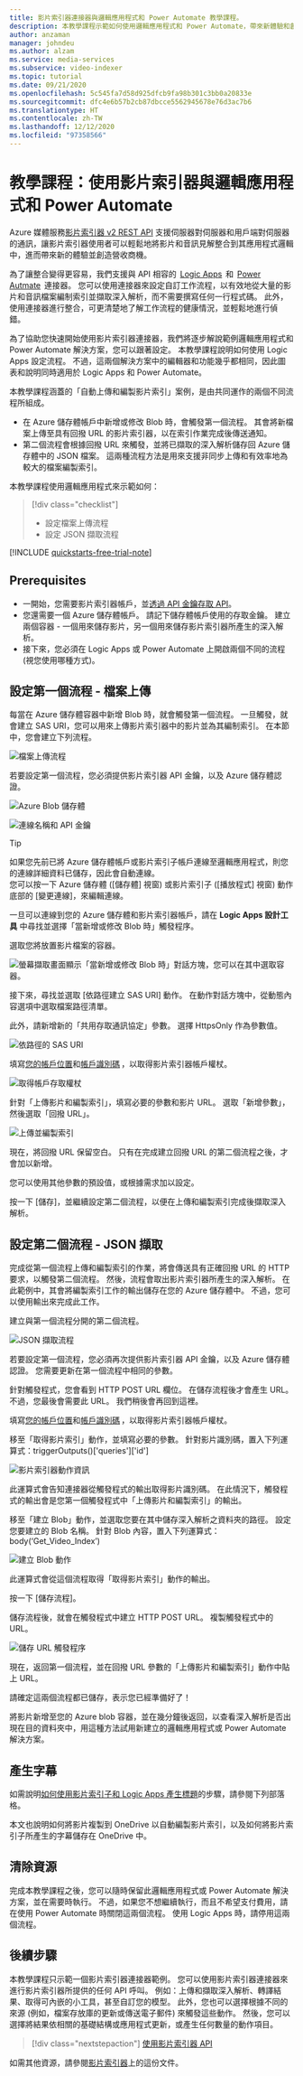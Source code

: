 ```yaml
---
title: 影片索引器連接器與邏輯應用程式和 Power Automate 教學課程。
description: 本教學課程示範如何使用邏輯應用程式和 Power Automate，帶來新體驗和創造影片索引器連接器的營收商機。
author: anzaman
manager: johndeu
ms.author: alzam
ms.service: media-services
ms.subservice: video-indexer
ms.topic: tutorial
ms.date: 09/21/2020
ms.openlocfilehash: 5c545fa7d58d925dfcb9fa98b301c3bb0a20833e
ms.sourcegitcommit: dfc4e6b57b2cb87dbcce5562945678e76d3ac7b6
ms.translationtype: HT
ms.contentlocale: zh-TW
ms.lasthandoff: 12/12/2020
ms.locfileid: "97358566"
---
```

# <a name="tutorial-use-video-indexer-with-logic-app-and-power-automate"></a>教學課程：使用影片索引器與邏輯應用程式和 Power Automate

Azure 媒體服務[影片索引器 v2 REST API](https://api-portal.videoindexer.ai/docs/services/Operations/operations/Delete-Video?) 支援伺服器對伺服器和用戶端對伺服器的通訊，讓影片索引器使用者可以輕鬆地將影片和音訊見解整合到其應用程式邏輯中，進而帶來新的體驗並創造營收商機。

為了讓整合變得更容易，我們支援與 API 相容的  [Logic Apps](https://azure.microsoft.com/services/logic-apps/)  和  [Power Autmate](https://preview.flow.microsoft.com/connectors/shared_videoindexer-v2/video-indexer-v2/)  連接器。 您可以使用連接器來設定自訂工作流程，以有效地從大量的影片和音訊檔案編制索引並擷取深入解析，而不需要撰寫任何一行程式碼。 此外，使用連接器進行整合，可更清楚地了解工作流程的健康情況，並輕鬆地進行偵錯。  

為了協助您快速開始使用影片索引器連接器，我們將逐步解說範例邏輯應用程式和 Power Automate 解決方案，您可以跟著設定。 本教學課程說明如何使用 Logic Apps 設定流程。 不過，這兩個解決方案中的編輯器和功能幾乎都相同，因此圖表和說明同時適用於 Logic Apps 和 Power Automate。

本教學課程涵蓋的「自動上傳和編製影片索引」案例，是由共同運作的兩個不同流程所組成。 
* 在 Azure 儲存體帳戶中新增或修改 Blob 時，會觸發第一個流程。 其會將新檔案上傳至具有回撥 URL 的影片索引器，以在索引作業完成後傳送通知。 
* 第二個流程會根據回撥 URL 來觸發，並將已擷取的深入解析儲存回 Azure 儲存體中的 JSON 檔案。 這兩種流程方法是用來支援非同步上傳和有效率地為較大的檔案編製索引。 

本教學課程使用邏輯應用程式來示範如何：

> [!div class="checklist"]
> * 設定檔案上傳流程
> * 設定 JSON 擷取流程

[!INCLUDE [quickstarts-free-trial-note](../../../includes/quickstarts-free-trial-note.md)]

## <a name="prerequisites"></a>Prerequisites

* 一開始，您需要影片索引器帳戶，並[透過 API 金鑰存取 API](video-indexer-use-apis.md)。 
* 您還需要一個 Azure 儲存體帳戶。 請記下儲存體帳戶使用的存取金鑰。 建立兩個容器 - 一個用來儲存影片，另一個用來儲存影片索引器所產生的深入解析。  
* 接下來，您必須在 Logic Apps 或 Power Automate 上開啟兩個不同的流程 (視您使用哪種方式)。 

## <a name="set-up-the-first-flow---file-upload"></a>設定第一個流程 - 檔案上傳   

每當在 Azure 儲存體容器中新增 Blob 時，就會觸發第一個流程。 一旦觸發，就會建立 SAS URI，您可以用來上傳影片索引器中的影片並為其編制索引。 在本節中，您會建立下列流程。 

![檔案上傳流程](./media/logic-apps-connector-tutorial/file-upload-flow.png)

若要設定第一個流程，您必須提供影片索引器 API 金鑰，以及 Azure 儲存體認證。 

![Azure Blob 儲存體](./media/logic-apps-connector-tutorial/azure-blob-storage.png)

![連線名稱和 API 金鑰](./media/logic-apps-connector-tutorial/connection-name-api-key.png)

> [!TIP]
> 如果您先前已將 Azure 儲存體帳戶或影片索引子帳戶連線至邏輯應用程式，則您的連線詳細資料已儲存，因此會自動連線。 <br/>您可以按一下 Azure 儲存體 ([儲存體] 視窗) 或影片索引子 ([播放程式] 視窗) 動作底部的 [變更連線]，來編輯連線。

一旦可以連線到您的 Azure 儲存體和影片索引器帳戶，請在 **Logic Apps 設計工具** 中尋找並選擇「當新增或修改 Blob 時」觸發程序。

選取您將放置影片檔案的容器。 

![螢幕擷取畫面顯示「當新增或修改 Blob 時」對話方塊，您可以在其中選取容器。](./media/logic-apps-connector-tutorial/container.png)

接下來，尋找並選取 [依路徑建立 SAS URI] 動作。 在動作對話方塊中，從動態內容選項中選取檔案路徑清單。  

此外，請新增新的「共用存取通訊協定」參數。 選擇 HttpsOnly 作為參數值。

![依路徑的 SAS URI](./media/logic-apps-connector-tutorial/sas-uri-by-path.jpg)

填寫[您的帳戶位置](regions.md)和[帳戶識別碼](./video-indexer-use-apis.md#account-id) ，以取得影片索引器帳戶權杖。

![取得帳戶存取權杖](./media/logic-apps-connector-tutorial/account-access-token.png)

針對「上傳影片和編製索引」，填寫必要的參數和影片 URL。 選取「新增參數」，然後選取「回撥 URL」。 

![上傳並編製索引](./media/logic-apps-connector-tutorial/upload-and-index.png)

現在，將回撥 URL 保留空白。 只有在完成建立回撥 URL 的第二個流程之後，才會加以新增。 

您可以使用其他參數的預設值，或根據需求加以設定。 

按一下 [儲存]，並繼續設定第二個流程，以便在上傳和編製索引完成後擷取深入解析。 

## <a name="set-up-the-second-flow---json-extraction"></a>設定第二個流程 - JSON 擷取  

完成從第一個流程上傳和編製索引的作業，將會傳送具有正確回撥 URL 的 HTTP 要求，以觸發第二個流程。 然後，流程會取出影片索引器所產生的深入解析。 在此範例中，其會將編製索引工作的輸出儲存在您的 Azure 儲存體中。  不過，您可以使用輸出來完成此工作。  

建立與第一個流程分開的第二個流程。 

![JSON 擷取流程](./media/logic-apps-connector-tutorial/json-extraction-flow.png)

若要設定第一個流程，您必須再次提供影片索引器 API 金鑰，以及 Azure 儲存體認證。 您需要更新在第一個流程中相同的參數。 

針對觸發程式，您會看到 HTTP POST URL 欄位。 在儲存流程後才會產生 URL。不過，您最後會需要此 URL。 我們稍後會再回到這裡。 

填寫[您的帳戶位置](regions.md)和[帳戶識別碼](./video-indexer-use-apis.md#account-id) ，以取得影片索引器帳戶權杖。  

移至「取得影片索引」動作，並填寫必要的參數。 針對影片識別碼，置入下列運算式：triggerOutputs()['queries']['id'] 

![影片索引器動作資訊](./media/logic-apps-connector-tutorial/video-indexer-action-info.jpg)

此運算式會告知連接器從觸發程式的輸出取得影片識別碼。 在此情況下，觸發程式的輸出會是您第一個觸發程式中「上傳影片和編製索引」的輸出。 

移至「建立 Blob」動作，並選取您要在其中儲存深入解析之資料夾的路徑。 設定您要建立的 Blob 名稱。 針對 Blob 內容，置入下列運算式：body(‘Get_Video_Index’) 

![建立 Blob 動作](./media/logic-apps-connector-tutorial/create-blob-action.jpg)

此運算式會從這個流程取得「取得影片索引」動作的輸出。 

按一下 [儲存流程]。 

儲存流程後，就會在觸發程式中建立 HTTP POST URL。 複製觸發程式中的 URL。 

![儲存 URL 觸發程序](./media/logic-apps-connector-tutorial/save-url-trigger.png)

現在，返回第一個流程，並在回撥 URL 參數的「上傳影片和編製索引」動作中貼上 URL。 

請確定這兩個流程都已儲存，表示您已經準備好了！ 

將影片新增至您的 Azure blob 容器，並在幾分鐘後返回，以查看深入解析是否出現在目的資料夾中，用這種方法試用新建立的邏輯應用程式或 Power Automate 解決方案。 

## <a name="generate-captions"></a>產生字幕

如需說明[如何使用影片索引子和 Logic Apps 產生標題](https://techcommunity.microsoft.com/t5/azure-media-services/generating-captions-with-video-indexer-and-logic-apps/ba-p/1672198)的步驟，請參閱下列部落格。 

本文也說明如何將影片複製到 OneDrive 以自動編製影片索引，以及如何將影片索引子所產生的字幕儲存在 OneDrive 中。
 
## <a name="clean-up-resources"></a>清除資源

完成本教學課程之後，您可以隨時保留此邏輯應用程式或 Power Automate 解決方案，並在需要時執行。 不過，如果您不想繼續執行，而且不希望支付費用，請在使用 Power Automate 時關閉這兩個流程。 使用 Logic Apps 時，請停用這兩個流程。 

## <a name="next-steps"></a>後續步驟

本教學課程只示範一個影片索引器連接器範例。 您可以使用影片索引器連接器來進行影片索引器所提供的任何 API 呼叫。 例如：上傳和擷取深入解析、轉譯結果、取得可內嵌的小工具，甚至自訂您的模型。 此外，您也可以選擇根據不同的來源 (例如，檔案存放庫的更新或傳送電子郵件) 來觸發這些動作。 然後，您可以選擇將結果依相關的基礎結構或應用程式更新，或產生任何數量的動作項目。  

> [!div class="nextstepaction"]
> [使用影片索引器 API](video-indexer-use-apis.md)

如需其他資源，請參閱[影片索引器](https://docs.microsoft.com/connectors/videoindexer-v2/)上的這份文件。
